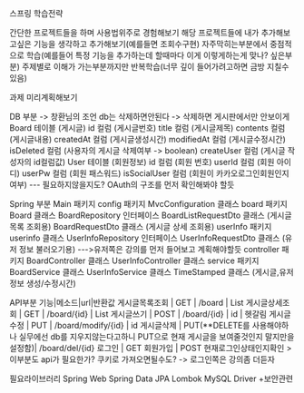 스프링 학습전략

간단한 프로젝트들을 하며 사용법위주로 경험해보기
해당 프로젝트들에 내가 추가해보고싶은 기능을 생각하고 추가해보기(예를들면 조회수구현)
자주막히는부분에서 중점적으로 학습(예를들어 특정 기능을 추가하는데 할때마다 이게 이렇게하는게 맞나? 싶은부분)
주제별로 이해가 가는부분까지만 반복학습(너무 깊이 들어가려고하면 금방 지칠수있음)


과제 미리계획해보기

DB 부분   -> 창환님의 조언 db는 삭제하면안된다 -> 삭제하면 게시판에서만 안보이게
Board 테이블 (게시글)
	id 컬럼 (게시글번호)
	title 컬럼 (게시글제목)
	contents 컬럼 (게시글내용)
	createdAt 컬럼 (게시글생성시간)
	modifiedAt 컬럼 (게시글수정시간)
	isDeleted 컬럼 (사용자의 게시글 삭제여부 -> boolean)
	createUser 컬럼 (게시글 작성자의 id컬럼값)
User 테이블 (회원정보)
	id 컬럼 (회원 번호)
	userId 컬럼 (회원 아이디)
	userPw 컬럼 (회원 패스워드)
	isSocialUser 컬럼 (회원이 카카오로그인회원인지 여부) --- 필요하지않을지도? OAuth의 구조를 먼저 확인해봐야 할듯

Spring 부분
Main 패키지
	config 패키지
		MvcConfiguration 클래스
	board 패키지
		Board 클래스
		BoardRepository 인터페이스
		BoardListRequestDto 클래스 (게시글 목록 조회용)
		BoardRequestDto 클래스 (게시글 상세 조회용)
	userInfo 패키지
		userinfo 클래스
		UserInfoRepository 인터페이스
		UserInfoRequestDto 클래스 (유저 정보 불러오기용)
		--->유저쪽은 강의를 먼저 들어보고 계획해야할듯
	controller 패키지
		BoardController 클래스
		UserInfoController 클래스
	service 패키지
		BoardService 클래스
		UserInfoService 클래스
	TimeStamped 클래스 (게시글,유저정보 생성/수정시간)


API부분
기능|메소드|url|반환값
게시글목록조회 | GET | /board | List<BoardListRequestDto>
게시글상세조회 | GET | /board/{id} | List<BoardRequestDto>
게시글쓰기 | POST | /board/{id} | id | 헷갈림
게시글수정 | PUT | /board/modify/{id} | id
게시글삭제 | PUT(**DELETE를 사용해야하나 실무에선 db를 지우지않는다고하니 PUT으로 현재 게시글을 보여줄것인지 말지만을 설정함)| /board/del/{id}
로그인 | GET
회원가입 | POST
현재로그인상태인지확인 > 이부분도 api가 필요한가? 쿠키로 가져오면될수도?
-> 로그인쪽은 강의좀 더듣자


필요라이브러리
Spring Web
Spring Data JPA
Lombok
MySQL Driver
+보안관련
